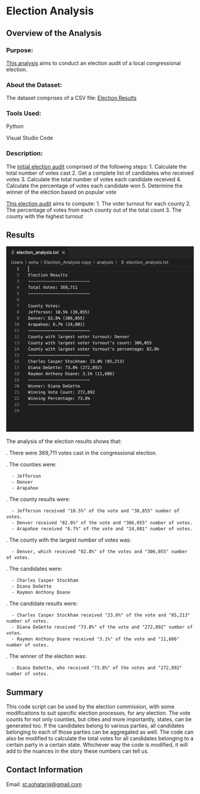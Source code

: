 # Election Analysis
## Overview of the Analysis
### Purpose:
[This analysis](https://github.com/SohaT7/Election_Analysis/blob/main/PyPoll_Challenge.py) aims to conduct an election audit of a local congressional election.

### About the Dataset:
The dataset comprises of a CSV file:
[Election Results](https://github.com/SohaT7/Election_Analysis/blob/main/Resources/election_results.csv) 

### Tools Used:
Python

Visual Studio Code

### Description:
The [initial election audit](https://github.com/SohaT7/Election_Analysis/blob/main/PyPoll.py) comprised of the following steps:
    1. Calculate the total number of votes cast
    2. Get a complete list of candidates who received votes
    3. Calculate the total number of votes each candidate received
    4. Calculate the percentage of votes each candidate won
    5. Determine the winner of the election based on popular vote

[This election audit](https://github.com/SohaT7/Election_Analysis/blob/main/PyPoll_Challenge.py) aims to compute:
    1. The voter turnout for each county
    2. The percentage of votes from each county out of the total count
    3. The county with the highest turnout

## Results
![Election Audit Results](https://github.com/SohaT7/Election_Analysis/blob/main/Images/Image_election_audit_results%204.17.53%20PM.png)

The analysis of the election results shows that:

  . There were 369,711 votes cast in the congressional election.
  
  . The counties were:
  
      - Jefferson
      - Denver
      - Arapahoe
  
  . The county results were:
  
      - Jefferson received "10.5%" of the vote and "38,855" number of votes.
      - Denver received "82.8%" of the vote and "306,055" number of votes.
      - Arapahoe received "6.7%" of the vote and "24,801" number of votes.
  
  . The county with the largest number of votes was:
  
      - Denver, which received "82.8%" of the votes and "306,055" number of votes.
  
  . The candidates were:
  
      - Charles Casper Stockham
      - Diana DeGette
      - Raymon Anthony Doane
    
  . The candidate results were:
  
      - Charles Casper Stockham received "23.0%" of the vote and "85,213" number of votes.
      - Diana DeGette received "73.8%" of the vote and "272,892" number of votes.
      - Raymon Anthony Doane received "3.1%" of the vote and "11,606" number of votes.
    
  . The winner of the election was:
  
      - Diana DeGette, who received "73.8%" of the votes and "272,892" number of votes.

## Summary
This code script can be used by the election commission, with some modifications to suit specific election processes, for any election. The vote counts for not only counties, but cities and more importantly, states, can be generated too. If the candidates belong to various parties, all candidates belonging to each of those parties can be aggregated as well. The code can also be modified to calculate the total votes for all candidates belonging to a certain party in a certain state. Whichever way the code is modified, it will add to the nuances in the story these numbers can tell us.

## Contact Information
Email: st.sohatariq@gmail.com
